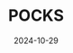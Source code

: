 ---
layout: post
featured: true
title: "POCKS"
date: 2024-10-29
project_code: "POCKS"
thumbnail: "/assets/project-assets/2024-10-29-POCKS/thumbnail.jpg"
intro: "POCKS is a popcket synth"
---